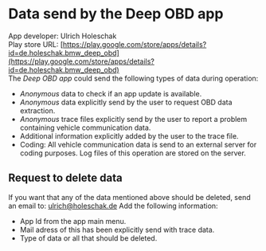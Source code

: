 # Data send by the Deep OBD app
App developer: Ulrich Holeschak  
Play store URL: [https://play.google.com/store/apps/details?id=de.holeschak.bmw_deep_obd](https://play.google.com/store/apps/details?id=de.holeschak.bmw_deep_obd)  
The _Deep OBD app_ could send the following types of data during operation:
* _Anonymous_ data to check if an app update is available.
* _Anonymous_ data explicitly send by the user to request OBD data extraction.
* _Anonymous_ trace files explicitly send by the user to report a problem containing vehicle communication data.
* Additional information explicitly added by the user to the trace file.
* Coding: All vehicle communication data is send to an external server for coding purposes. Log files of this operation are stored on the server.

## Request to delete data
If you want that any of the data mentioned above should be deleted, send an email to:
[ulrich@holeschak.de](mailto:ulrich@holeschak.de)
Add the following information:
* App Id from the app main menu.
* Mail adress of this has been explicitly send with trace data.
* Type of data or all that should be deleted.
